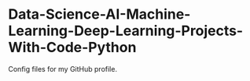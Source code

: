 # Data-Science-AI-Machine-Learning-Deep-Learning-Projects-With-Code-Python
Config files for my GitHub profile.
